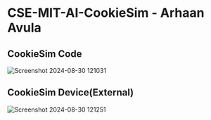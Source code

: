 # CSE-MIT-AI-CookieSim - Arhaan Avula

## CookieSim Code
![Screenshot 2024-08-30 121031](https://github.com/user-attachments/assets/b7f86e61-ef15-4a9f-a166-9c658db9eef0)

## CookieSim Device(External)
![Screenshot 2024-08-30 121251](https://github.com/user-attachments/assets/4310125f-2461-4d44-87da-9c52fbd62799)
